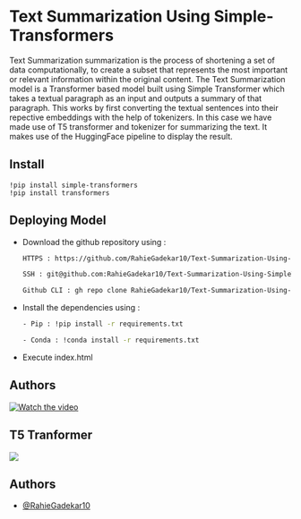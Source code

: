# Text Summarization Using Simple-Transformers

Text Summarization summarization is the process of shortening a set of data computationally, to create a subset that represents the most important or relevant information within the original content. 
The Text Summarization model is a Transformer based model built using Simple Transformer which takes a textual paragraph as an input and outputs a summary of that paragraph. This works by first 
converting the textual sentences into their repective embeddings with the help of tokenizers. 
In this case we have made use of T5 transformer and tokenizer for summarizing the text. It makes use of the HuggingFace pipeline to display the result.     


## Install

```
!pip install simple-transformers
!pip install transformers
```



  
## Deploying Model 

- Download the github repository using : 
  ```bash
  HTTPS : https://github.com/RahieGadekar10/Text-Summarization-Using-SimpleTransformers.git
  ```
  ```bash 
  SSH : git@github.com:RahieGadekar10/Text-Summarization-Using-SimpleTransformers.git
  ```
  ```bash 
  Github CLI : gh repo clone RahieGadekar10/Text-Summarization-Using-SimpleTransformers
  ```
- Install the dependencies using : 
    ```bash 
    - Pip : !pip install -r requirements.txt
    ```
    ```bash
    - Conda : !conda install -r requirements.txt
    ```
- Execute index.html 

## Authors
[![Watch the video](https://img.youtube.com/vi/UJr8hNmNL2U/hqdefault.jpg)](https://youtu.be/UJr8hNmNL2U)

## T5 Tranformer
<img src = "https://miro.medium.com/max/947/1*voAo0zBPTCVrwcut1oHtEg.png"></img>

## Authors

- [@RahieGadekar10](https://www.github.com/RahieGadekar10)
